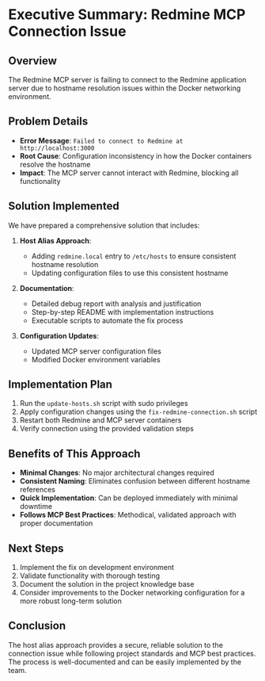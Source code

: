 # Executive Summary: Redmine MCP Connection Issue

## Overview
The Redmine MCP server is failing to connect to the Redmine application server due to hostname resolution issues within the Docker networking environment.

## Problem Details
- **Error Message**: `Failed to connect to Redmine at http://localhost:3000`
- **Root Cause**: Configuration inconsistency in how the Docker containers resolve the hostname
- **Impact**: The MCP server cannot interact with Redmine, blocking all functionality

## Solution Implemented
We have prepared a comprehensive solution that includes:

1. **Host Alias Approach**: 
   - Adding `redmine.local` entry to `/etc/hosts` to ensure consistent hostname resolution
   - Updating configuration files to use this consistent hostname

2. **Documentation**:
   - Detailed debug report with analysis and justification
   - Step-by-step README with implementation instructions
   - Executable scripts to automate the fix process

3. **Configuration Updates**:
   - Updated MCP server configuration files
   - Modified Docker environment variables

## Implementation Plan
1. Run the `update-hosts.sh` script with sudo privileges
2. Apply configuration changes using the `fix-redmine-connection.sh` script
3. Restart both Redmine and MCP server containers
4. Verify connection using the provided validation steps

## Benefits of This Approach
- **Minimal Changes**: No major architectural changes required
- **Consistent Naming**: Eliminates confusion between different hostname references
- **Quick Implementation**: Can be deployed immediately with minimal downtime
- **Follows MCP Best Practices**: Methodical, validated approach with proper documentation

## Next Steps
1. Implement the fix on development environment
2. Validate functionality with thorough testing
3. Document the solution in the project knowledge base
4. Consider improvements to the Docker networking configuration for a more robust long-term solution

## Conclusion
The host alias approach provides a secure, reliable solution to the connection issue while following project standards and MCP best practices. The process is well-documented and can be easily implemented by the team.

